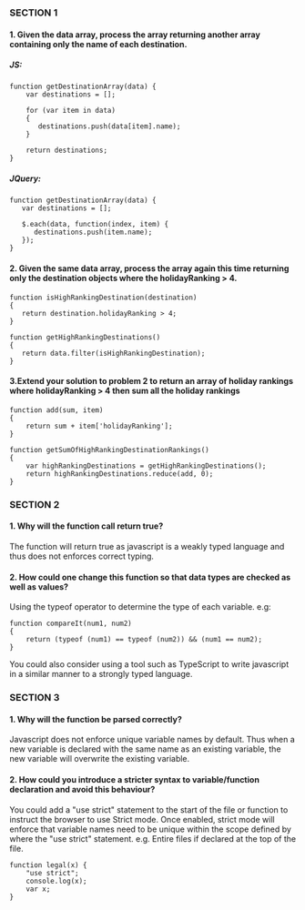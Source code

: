 ### SECTION 1

#### 1. Given the data array, process the array returning another array containing only the name of each destination. 

##### JS: 

```
function getDestinationArray(data) {
    var destinations = [];

    for (var item in data) 
    {
       destinations.push(data[item].name);
    }

    return destinations; 	
}
```

##### JQuery: 

```
function getDestinationArray(data) {
   var destinations = [];

   $.each(data, function(index, item) {
      destinations.push(item.name);
   });
}
```

#### 2. Given the same data array, process the array again this time returning only the destination objects where the holidayRanking > 4.

```
function isHighRankingDestination(destination)
{
   return destination.holidayRanking > 4;
}
```

```
function getHighRankingDestinations()
{
   return data.filter(isHighRankingDestination);
}
```

#### 3.Extend your solution to problem 2 to return an array of holiday rankings where holidayRanking > 4 then sum all the holiday rankings

```
function add(sum, item) 
{
    return sum + item['holidayRanking'];
}
```

```
function getSumOfHighRankingDestinationRankings()
{
    var highRankingDestinations = getHighRankingDestinations();
    return highRankingDestinations.reduce(add, 0); 
}
```

### SECTION 2

#### 1. Why will the function call return true?

The function will return true as javascript is a weakly typed language and thus does not enforces correct typing.

#### 2. How could one change this function so that data types are checked as well as values?

Using the typeof operator to determine the type of each variable. e.g: 

```
function compareIt(num1, num2)
{
    return (typeof (num1) == typeof (num2)) && (num1 == num2);
}
```

You could also consider using a tool such as TypeScript to write javascript in a similar manner to a strongly typed language.

### SECTION 3

#### 1. Why will the function be parsed correctly?

Javascript does not enforce unique variable names by default. Thus when a new variable is declared with the same name as an existing 
variable, the new variable will overwrite the existing variable.

#### 2. How could you introduce a stricter syntax to variable/function declaration and avoid this behaviour?

You could add a "use strict" statement to the start of the file or function to instruct the browser to use Strict mode. Once enabled, strict mode will enforce that variable names need
to be unique within the scope defined by where the "use strict" statement. e.g. Entire files if declared at the top of the file. 

```
function legal(x) {
    "use strict";
    console.log(x);
    var x;
}
```
